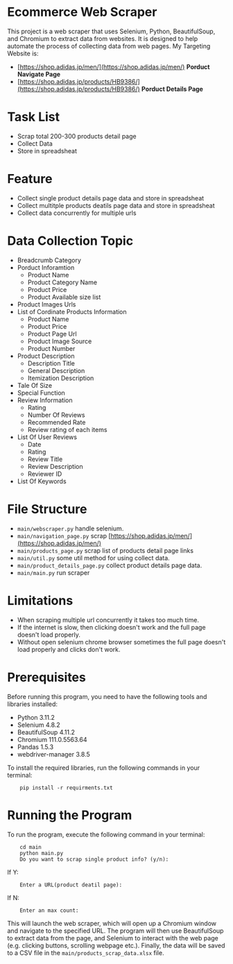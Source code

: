 # Ecommerce Web Scraper

This project is a web scraper that uses Selenium, Python, BeautifulSoup, and Chromium to extract data from websites. It is designed to help automate the process of collecting data from web pages. My Targeting Website is:

* [https://shop.adidas.jp/men/](https://shop.adidas.jp/men/)  **Porduct Navigate Page**
* [https://shop.adidas.jp/products/HB9386/](https://shop.adidas.jp/products/HB9386/)  **Porduct Details Page**


# Task List

* Scrap total 200-300 products detail page
* Collect Data
* Store in spreadsheat

# Feature

* Collect single product details page data and store in spreadsheat
* Collect multitple products deatils page data and store in spreadsheat
* Collect data concurrently for multiple urls

# Data Collection Topic

* Breadcrumb Category
* Porduct Inforamtion
    * Product Name
    * Product Category Name
    * Product Price
    * Product Available size list
* Product Images Urls
* List of Cordinate Products Information
    * Product Name
    * Product Price
    * Product Page Url
    * Product Image Source
    * Product Number
* Product Description
    * Description Title
    * General Description
    * Itemization Description
* Tale Of Size
* Special Function 
* Review Information
    * Rating
    * Number Of Reviews
    * Recommended Rate
    * Review rating of each items
* List Of User Reviews
    * Date 
    * Rating
    * Review Title
    * Review Description
    * Reviewer ID
* List Of Keywords

# File Structure

* `main/webscraper.py` handle selenium.
* `main/navigation_page.py` scrap [https://shop.adidas.jp/men/](https://shop.adidas.jp/men/)
* `main/products_page.py` scrap list of products detail page links
* `main/util.py` some util method for using collect data.
* `main/product_details_page.py` collect product details page data.
* `main/main.py` run scraper

# Limitations

* When scraping multiple url concurrently it takes too much time.
* If the internet is slow, then clicking doesn't work and the full page doesn't load properly.
* Without open selenium chrome browser sometimes the full page doesn't load properly and clicks don't work.

# Prerequisites

Before running this program, you need to have the following tools and libraries installed:

* Python 3.11.2
* Selenium 4.8.2
* BeautifulSoup 4.11.2
* Chromium 111.0.5563.64
* Pandas 1.5.3
* webdriver-manager 3.8.5

To install the required libraries, run the following commands in your terminal:
```console
    pip install -r requirments.txt  
```

# Running the Program

To run the program, execute the following command in your terminal:
```console
    cd main
    python main.py
    Do you want to scrap single product info? (y/n):
```
If Y:
```console
    Enter a URL(product deatil page):
```
If N:
```console
    Enter an max count:
```

This will launch the web scraper, which will open up a Chromium window and navigate to the specified URL. The program will then use BeautifulSoup to extract data from the page, and Selenium to interact with the web page (e.g. clicking buttons, scrolling webpage etc.). Finally, the data will be saved to a CSV file in the `main/products_scrap_data.xlsx` file.





